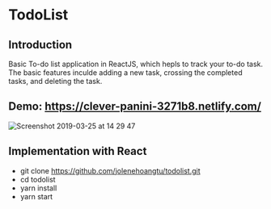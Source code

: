 # TodoList
## Introduction
Basic To-do list application in ReactJS, which hepls to track your to-do task. The basic features inculde adding a new task, crossing the completed tasks, and deleting the task. 

## Demo: https://clever-panini-3271b8.netlify.com/


![Screenshot 2019-03-25 at 14 29 47](https://user-images.githubusercontent.com/39855605/54920398-d21f1e00-4f0b-11e9-8e3f-eff2849dd31c.png)

## Implementation with React
* git clone https://github.com/jolenehoangtu/todolist.git
* cd todolist
* yarn install
* yarn start
